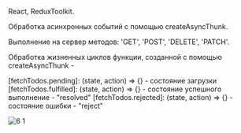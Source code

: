 React, ReduxToolkit.

Обработка асинхронных событий с помощью createAsyncThunk.

Выполнение на сервер методов: 'GET', 'POST', 'DELETE', 'PATCH'.

Обработка жизненных циклов функции, созданной с помощью createAsyncThunk - 

[fetchTodos.pending]: (state, action) => {} - состояние загрузки
[fetchTodos.fulfilled]: (state, action) => {} - состояние успешного выполнение - "resolved"
[fetchTodos.rejected]: (state, action) => {} - состояние ошибки - "reject"

![6 1](https://user-images.githubusercontent.com/101303690/187076559-d63e375b-2a1d-45bb-b933-4e440f8d00e9.png)
